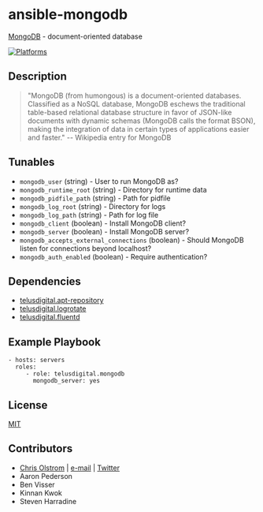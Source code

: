 # ansible-mongodb

[MongoDB](https://www.mongodb.org/) - document-oriented database

[![Platforms](http://img.shields.io/badge/platforms-ubuntu-lightgrey.svg?style=flat)](#)


Description
-----------
> "MongoDB (from humongous) is a document-oriented databases. Classified as a NoSQL database, MongoDB eschews the traditional table-based relational database structure in favor of JSON-like documents with dynamic schemas (MongoDB calls the format BSON), making the integration of data in certain types of applications easier and faster."
> -- Wikipedia entry for MongoDB

Tunables
--------
* `mongodb_user` (string) - User to run MongoDB as?
* `mongodb_runtime_root` (string) - Directory for runtime data
* `mongodb_pidfile_path` (string) - Path for pidfile
* `mongodb_log_root` (string) - Directory for logs
* `mongodb_log_path` (string) - Path for log file
* `mongodb_client` (boolean) - Install MongoDB client?
* `mongodb_server` (boolean) - Install MongoDB server?
* `mongodb_accepts_external_connections` (boolean) - Should MongoDB listen for connections beyond localhost?
* `mongodb_auth_enabled` (boolean) - Require authentication?

Dependencies
------------
* [telusdigital.apt-repository](https://github.com/telusdigital/ansible-apt-repository/)
* [telusdigital.logrotate](https://github.com/telusdigital/ansible-logrotate/)
* [telusdigital.fluentd](https://github.com/telusdigital/ansible-fluentd/)

Example Playbook
----------------
    - hosts: servers
      roles:
         - role: telusdigital.mongodb
           mongodb_server: yes

License
-------
[MIT](https://tldrlegal.com/license/mit-license)

Contributors
------------
* [Chris Olstrom](https://colstrom.github.io/) | [e-mail](mailto:chris@olstrom.com) | [Twitter](https://twitter.com/ChrisOlstrom)
* Aaron Pederson
* Ben Visser
* Kinnan Kwok
* Steven Harradine
